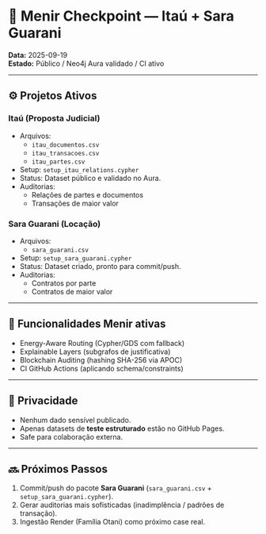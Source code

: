 # 📑 Menir Checkpoint — Itaú + Sara Guarani
**Data:** 2025-09-19  
**Estado:** Público / Neo4j Aura validado / CI ativo  

---

## ⚙️ Projetos Ativos
### Itaú (Proposta Judicial)
- Arquivos:  
  - `itau_documentos.csv`  
  - `itau_transacoes.csv`  
  - `itau_partes.csv`  
- Setup: `setup_itau_relations.cypher`  
- Status: Dataset público e validado no Aura.  
- Auditorias:  
  - Relações de partes e documentos  
  - Transações de maior valor  

### Sara Guarani (Locação)
- Arquivos:  
  - `sara_guarani.csv`  
- Setup: `setup_sara_guarani.cypher`  
- Status: Dataset criado, pronto para commit/push.  
- Auditorias:  
  - Contratos por parte  
  - Contratos de maior valor  

---

## 🚀 Funcionalidades Menir ativas
- Energy-Aware Routing (Cypher/GDS com fallback)  
- Explainable Layers (subgrafos de justificativa)  
- Blockchain Auditing (hashing SHA-256 via APOC)  
- CI GitHub Actions (aplicando schema/constraints)  

---

## 🔐 Privacidade
- Nenhum dado sensível publicado.  
- Apenas datasets de **teste estruturado** estão no GitHub Pages.  
- Safe para colaboração externa.  

---

## 🔜 Próximos Passos
1. Commit/push do pacote **Sara Guarani** (`sara_guarani.csv` + `setup_sara_guarani.cypher`).  
2. Gerar auditorias mais sofisticadas (inadimplência / padrões de transação).  
3. Ingestão Render (Família Otani) como próximo case real.  
